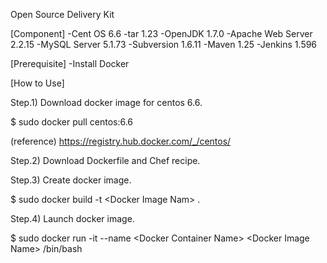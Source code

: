 Open Source Delivery Kit

[Component]
-Cent OS 6.6
-tar 1.23
-OpenJDK 1.7.0
-Apache Web Server 2.2.15
-MySQL Server 5.1.73
-Subversion 1.6.11
-Maven 1.25
-Jenkins 1.596

[Prerequisite]
-Install Docker

[How to Use]

Step.1) Download docker image for centos 6.6.

 $ sudo docker pull centos:6.6

 (reference)
 https://registry.hub.docker.com/_/centos/

Step.2) Download Dockerfile and Chef recipe.

Step.3) Create docker image.

 $ sudo docker build -t \<Docker Image Nam\> .

Step.4) Launch docker image.

 $ sudo docker run -it --name \<Docker Container Name\> \<Docker Image Name\> /bin/bash
